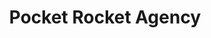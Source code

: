 ---
rank: 14
role: "Web Dev / Forms"
type: web-dev 
title: "Pocket Rocket Agency"
image: "pocketrocket.jpg"
link: "www.pocketrocketinc.com/"
bg-color: "df5f58"
---